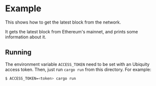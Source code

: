 # Example

This shows how to get the latest block from the network.

It gets the latest block from Ethereum's mainnet, and prints some information about it.

## Running
The environment variable `ACCESS_TOKEN` need to be set with an Ubiquity access token.
Then, just run `cargo run` from this directory. For example:

```bash
$ ACCESS_TOKEN=<token> cargo run
```
